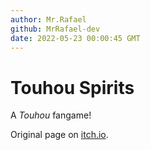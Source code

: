 ```yaml
---
author: Mr.Rafael
github: MrRafael-dev
date: 2022-05-23 00:00:45 GMT
---
```


# Touhou Spirits

A *Touhou* fangame!

Original page on [itch.io](https://mrrafael.itch.io/touhou-spirits).
